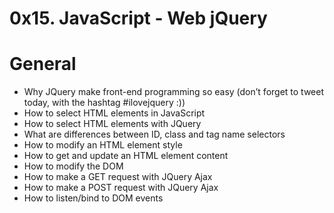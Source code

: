 # 0x15. JavaScript - Web jQuery

# General

   *  Why JQuery make front-end programming so easy (don’t forget to tweet today, with the hashtag #ilovejquery :))
   *  How to select HTML elements in JavaScript
   *  How to select HTML elements with JQuery
   *  What are differences between ID, class and tag name selectors
   *  How to modify an HTML element style
   *  How to get and update an HTML element content
   *  How to modify the DOM
   *  How to make a GET request with JQuery Ajax
   *  How to make a POST request with JQuery Ajax
   *  How to listen/bind to DOM events


